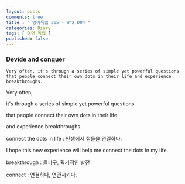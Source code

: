 ```yaml
---
layout: posts
comments: true
title : " 영어독립 365 - W42 D04 "
categories: Diary
tags: [ 영어 독립 ]
published: false
---
```


### Devide and conquer

```text
Very often, it's through a series of simple yet powerful questions that people connect their own dots in their life and experience breakthroughs.
```

Very often,

it's through a series of simple yet powerful questions

that people connect their own dots in their life

and experience breakthroughs.

connect the dots in life
 : 인생에서 점들을 연결하다.

I hope this new experience will help me connect the dots in my life.

breakthrough
 : 돌파구, 획기적인 발전

connect
 : 연결하다, 연관시키다.
